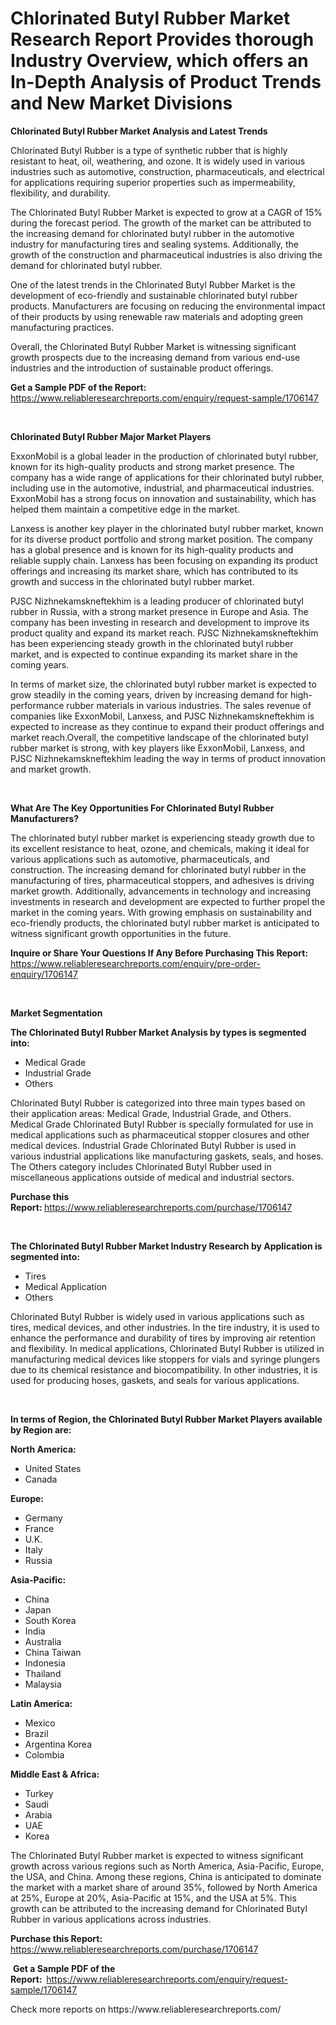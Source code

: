 <p><h1>Chlorinated Butyl Rubber Market Research Report Provides thorough Industry Overview, which offers an In-Depth Analysis of Product Trends and New Market Divisions</h1></p><p><strong>Chlorinated Butyl Rubber Market Analysis and Latest Trends</strong></p>
<p><p>Chlorinated Butyl Rubber is a type of synthetic rubber that is highly resistant to heat, oil, weathering, and ozone. It is widely used in various industries such as automotive, construction, pharmaceuticals, and electrical for applications requiring superior properties such as impermeability, flexibility, and durability.</p><p>The Chlorinated Butyl Rubber Market is expected to grow at a CAGR of 15% during the forecast period. The growth of the market can be attributed to the increasing demand for chlorinated butyl rubber in the automotive industry for manufacturing tires and sealing systems. Additionally, the growth of the construction and pharmaceutical industries is also driving the demand for chlorinated butyl rubber.</p><p>One of the latest trends in the Chlorinated Butyl Rubber Market is the development of eco-friendly and sustainable chlorinated butyl rubber products. Manufacturers are focusing on reducing the environmental impact of their products by using renewable raw materials and adopting green manufacturing practices.</p><p>Overall, the Chlorinated Butyl Rubber Market is witnessing significant growth prospects due to the increasing demand from various end-use industries and the introduction of sustainable product offerings.</p></p>
<p><strong>Get a Sample PDF of the Report:&nbsp;</strong> <a href="https://www.reliableresearchreports.com/enquiry/request-sample/1706147">https://www.reliableresearchreports.com/enquiry/request-sample/1706147</a></p>
<p>&nbsp;</p>
<p><strong>Chlorinated Butyl Rubber Major Market Players</strong></p>
<p><p>ExxonMobil is a global leader in the production of chlorinated butyl rubber, known for its high-quality products and strong market presence. The company has a wide range of applications for their chlorinated butyl rubber, including use in the automotive, industrial, and pharmaceutical industries. ExxonMobil has a strong focus on innovation and sustainability, which has helped them maintain a competitive edge in the market.</p><p>Lanxess is another key player in the chlorinated butyl rubber market, known for its diverse product portfolio and strong market position. The company has a global presence and is known for its high-quality products and reliable supply chain. Lanxess has been focusing on expanding its product offerings and increasing its market share, which has contributed to its growth and success in the chlorinated butyl rubber market.</p><p>PJSC Nizhnekamskneftekhim is a leading producer of chlorinated butyl rubber in Russia, with a strong market presence in Europe and Asia. The company has been investing in research and development to improve its product quality and expand its market reach. PJSC Nizhnekamskneftekhim has been experiencing steady growth in the chlorinated butyl rubber market, and is expected to continue expanding its market share in the coming years.</p><p>In terms of market size, the chlorinated butyl rubber market is expected to grow steadily in the coming years, driven by increasing demand for high-performance rubber materials in various industries. The sales revenue of companies like ExxonMobil, Lanxess, and PJSC Nizhnekamskneftekhim is expected to increase as they continue to expand their product offerings and market reach.Overall, the competitive landscape of the chlorinated butyl rubber market is strong, with key players like ExxonMobil, Lanxess, and PJSC Nizhnekamskneftekhim leading the way in terms of product innovation and market growth.</p></p>
<p>&nbsp;</p>
<p><strong>What Are The Key Opportunities For Chlorinated Butyl Rubber Manufacturers?</strong></p>
<p><p>The chlorinated butyl rubber market is experiencing steady growth due to its excellent resistance to heat, ozone, and chemicals, making it ideal for various applications such as automotive, pharmaceuticals, and construction. The increasing demand for chlorinated butyl rubber in the manufacturing of tires, pharmaceutical stoppers, and adhesives is driving market growth. Additionally, advancements in technology and increasing investments in research and development are expected to further propel the market in the coming years. With growing emphasis on sustainability and eco-friendly products, the chlorinated butyl rubber market is anticipated to witness significant growth opportunities in the future.</p></p>
<p><strong>Inquire or Share Your Questions If Any Before Purchasing This Report:</strong> <a href="https://www.reliableresearchreports.com/enquiry/pre-order-enquiry/1706147">https://www.reliableresearchreports.com/enquiry/pre-order-enquiry/1706147</a></p>
<p>&nbsp;</p>
<p><strong>Market Segmentation</strong></p>
<p><strong>The Chlorinated Butyl Rubber Market Analysis by types is segmented into:</strong></p>
<p><ul><li>Medical Grade</li><li>Industrial Grade</li><li>Others</li></ul></p>
<p><p>Chlorinated Butyl Rubber is categorized into three main types based on their application areas: Medical Grade, Industrial Grade, and Others. Medical Grade Chlorinated Butyl Rubber is specially formulated for use in medical applications such as pharmaceutical stopper closures and other medical devices. Industrial Grade Chlorinated Butyl Rubber is used in various industrial applications like manufacturing gaskets, seals, and hoses. The Others category includes Chlorinated Butyl Rubber used in miscellaneous applications outside of medical and industrial sectors.</p></p>
<p><strong>Purchase this Report:&nbsp;</strong><a href="https://www.reliableresearchreports.com/purchase/1706147">https://www.reliableresearchreports.com/purchase/1706147</a></p>
<p>&nbsp;</p>
<p><strong>The Chlorinated Butyl Rubber Market Industry Research by Application is segmented into:</strong></p>
<p><ul><li>Tires</li><li>Medical Application</li><li>Others</li></ul></p>
<p><p>Chlorinated Butyl Rubber is widely used in various applications such as tires, medical devices, and other industries. In the tire industry, it is used to enhance the performance and durability of tires by improving air retention and flexibility. In medical applications, Chlorinated Butyl Rubber is utilized in manufacturing medical devices like stoppers for vials and syringe plungers due to its chemical resistance and biocompatibility. In other industries, it is used for producing hoses, gaskets, and seals for various applications.</p></p>
<p>&nbsp;</p>
<p><strong>In terms of Region, the Chlorinated Butyl Rubber Market Players available by Region are:</strong></p>
<p>
    <p> <strong> North America: </strong>
        <ul>
            <li>United States</li>
            <li>Canada</li>
        </ul>
        </p> 
    <p> <strong> Europe: </strong>
        <ul>
            <li>Germany</li>
            <li>France</li>
            <li>U.K.</li>
            <li>Italy</li>
            <li>Russia</li>
        </ul>
        </p> 
    <p> <strong> Asia-Pacific: </strong>
        <ul>
            <li>China</li>
            <li>Japan</li>
            <li>South Korea</li>
            <li>India</li>
            <li>Australia</li>
            <li>China Taiwan</li>
            <li>Indonesia</li>
            <li>Thailand</li>
            <li>Malaysia</li>
        </ul>
        </p> 
    <p> <strong> Latin America: </strong>
        <ul>
            <li>Mexico</li>
            <li>Brazil</li>
            <li>Argentina Korea</li>
            <li>Colombia</li>
        </ul>
        </p> 
    <p> <strong> Middle East & Africa: </strong>
        <ul>
            <li>Turkey</li>
            <li>Saudi</li>
            <li>Arabia</li>
            <li>UAE</li>
            <li>Korea</li>
        </ul>
    </p>
    </p>
<p><p>The Chlorinated Butyl Rubber market is expected to witness significant growth across various regions such as North America, Asia-Pacific, Europe, the USA, and China. Among these regions, China is anticipated to dominate the market with a market share of around 35%, followed by North America at 25%, Europe at 20%, Asia-Pacific at 15%, and the USA at 5%. This growth can be attributed to the increasing demand for Chlorinated Butyl Rubber in various applications across industries.</p></p>
<p><strong>Purchase this Report: </strong><a href="https://www.reliableresearchreports.com/purchase/1706147">https://www.reliableresearchreports.com/purchase/1706147</a></p>
<p>&nbsp;<strong>Get a Sample PDF of the Report:&nbsp;&nbsp;</strong><a href="https://www.reliableresearchreports.com/enquiry/request-sample/1706147">https://www.reliableresearchreports.com/enquiry/request-sample/1706147</a></p>
<p><strong></strong></p>
<p>Check more reports on https://www.reliableresearchreports.com/</p>